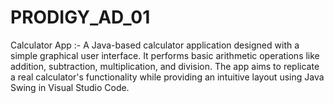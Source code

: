 # PRODIGY_AD_01
Calculator App :- A Java-based calculator application designed with a simple graphical user interface. It performs basic arithmetic operations like addition, subtraction, multiplication, and division. The app aims to replicate a real calculator's functionality while providing an intuitive layout using Java Swing in Visual Studio Code.
